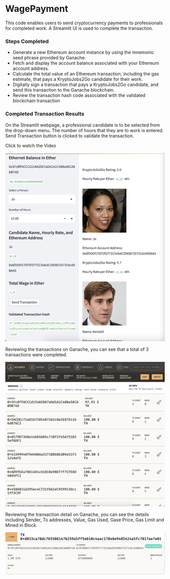 # WagePayment

This code enables users to send cryptocurrency payments to professionals for completed work. A Streamlit UI is used to complete the transaction.

### Steps Completed

* Generate a new Ethereum account instance by using the mnemonic seed phrase provided by Ganache.
* Fetch and display the account balance associated with your Ethereum account address.
* Calculate the total value of an Ethereum transaction, including the gas estimate, that pays a KryptoJobs2Go candidate for their work.
* Digitally sign a transaction that pays a KryptoJobs2Go candidate, and send this transaction to the Ganache blockchain.
* Review the transaction hash code associated with the validated blockchain transaction

### Completed Transaction Results

On the Streamlit webpage, a professional candidate is to be selected from the drop-down menu.  The number of hours that they are to work is entered. Send Transaction button is clicked to validate the transaction.

Click to watch the Video

[![Wage Payment Video](https://github.com/KSohi-max/WagePayment/blob/main/Images/Streamlit%20Webpage.png)](https://youtu.be/Ya0N3q-9ZJE)

Reviewing the transactions on Ganache, you can see that a total of 3 transactions were completed. 

![Ganache Transactions](https://github.com/KSohi-max/WagePayment/blob/main/Images/Ganache%20Transactions.png)

Reviewing the transaction detail on Ganache, you can see the details including Sender, To addresses, Value, Gas Used, Gase Price, Gas Limit and Mined in Block.

![Ganache Transactions](https://github.com/KSohi-max/WagePayment/blob/main/Images/Transaction%20Details.png)
